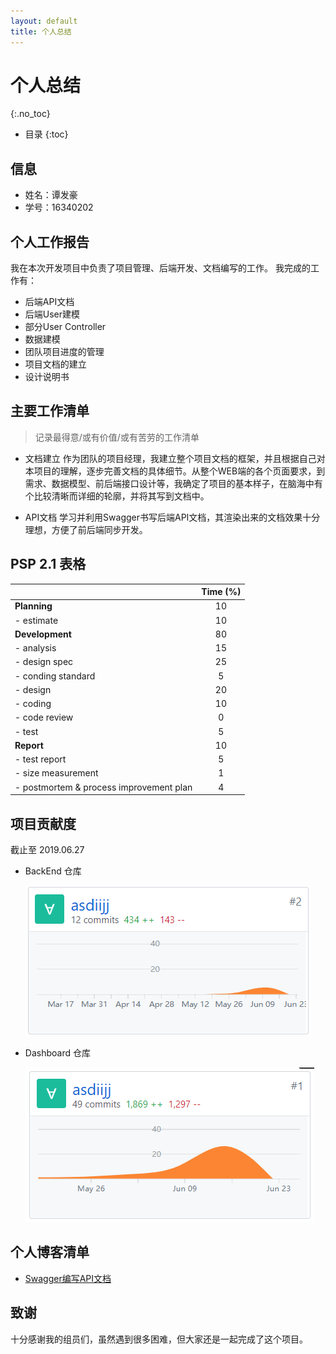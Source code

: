 ```yaml
---
layout: default
title: 个人总结
---
```


# 个人总结

{:.no_toc}

- 目录
  {:toc}

## 信息

- 姓名：谭发豪
- 学号：16340202

## 个人工作报告

我在本次开发项目中负责了项目管理、后端开发、文档编写的工作。
我完成的工作有：

- 后端API文档
- 后端User建模
- 部分User Controller
- 数据建模
- 团队项目进度的管理
- 项目文档的建立
- 设计说明书

## 主要工作清单

> 记录最得意/或有价值/或有苦劳的工作清单

- 文档建立
  作为团队的项目经理，我建立整个项目文档的框架，并且根据自己对本项目的理解，逐步完善文档的具体细节。从整个WEB端的各个页面要求，到需求、数据模型、前后端接口设计等，我确定了项目的基本样子，在脑海中有个比较清晰而详细的轮廓，并将其写到文档中。

- API文档
  学习并利用Swagger书写后端API文档，其渲染出来的文档效果十分理想，方便了前后端同步开发。

## PSP 2.1 表格

|                                         | Time (%) |
| :-------------------------------------- | :------: |
| **Planning**                            |    10    |
| - estimate                              |    10    |
| **Development**                         |    80    |
| - analysis                              |    15    |
| - design spec                           |    25    |
| - conding standard                      |    5     |
| - design                                |    20    |
| - coding                                |    10    |
| - code review                           |    0    |
| - test                                  |    5    |
| **Report**                              |    10   |
| - test report                           |    5    |
| - size measurement                      |    1    |
| - postmortem & process improvement plan |    4    |

## 项目贡献度

截止至 2019.06.27

- BackEnd 仓库

  ![BackEnd 仓库贡献](pics/1.png)

- Dashboard 仓库

  ![Dashboard 仓库贡献](pics/2.png)

## 个人博客清单

- [Swagger编写API文档](../../x3-techniques/16340202/README.md)

## 致谢

十分感谢我的组员们，虽然遇到很多困难，但大家还是一起完成了这个项目。
